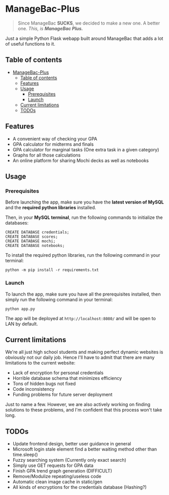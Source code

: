# ManageBac-Plus
> Since ManageBac **SUCKS**, we decided to make a new one. A better one. *This, is **ManageBac Plus.***

Just a simple Python Flask webapp built around ManageBac that adds a lot of useful functions to it.

## Table of contents
<!-- TOC -->
* [ManageBac-Plus](#managebac-plus)
  * [Table of contents](#table-of-contents)
  * [Features](#features)
  * [Usage](#usage)
    * [Prerequisites](#prerequisites)
    * [Launch](#launch)
  * [Current limitations](#current-limitations)
  * [TODOs](#todos)
<!-- TOC -->

## Features
- A convenient way of checking your GPA
- GPA calculator for midterms and finals
- GPA calculator for marginal tasks (One extra task in a given category)
- Graphs for all those calculations
- An online platform for sharing Mochi decks as well as notebooks

## Usage
### Prerequisites
Before launching the app, make sure you have the **latest version of MySQL** and the **required python libraries** installed.

Then, in your **MySQL terminal**, run the following commands to initialize the databases:
```shell
CREATE DATABASE credentials;
CREATE DATABASE scores;
CREATE DATABASE mochi;
CREATE DATABASE notebooks;
```
To install the required python libraries, run the following command in your terminal:
```shell
python -m pip install -r requirements.txt
```
### Launch
To launch the app, make sure you have all the prerequisites installed, then simply run the following command in your terminal:
```shell
python app.py
```
The app will be deployed at `http://localhost:8080/` and will be open to LAN by default.

## Current limitations
We're all just high school students and making perfect dynamic websites is obviously not our daily job. Hence I'll have to admit that there are many limitations to the current website:
- Lack of encryption for personal credentials
- Horrible database schema that minimizes efficiency
- Tons of hidden bugs not fixed
- Code inconsistency
- Funding problems for future server deployment

Just to name a few. However, we are also actively working on finding solutions to these problems, and I'm confident that this process won't take long.

## TODOs
- Update frontend design, better user guidance in general
- Microsoft login stale element find a better waiting method other than time.sleep()
- Fuzzy searching system (Currently only exact search)
- Simply use GET requests for GPA data
- Finish GPA trend graph generation (DIFFICULT)
- Remove/Modulize repeating/useless code
- Automatic clean image cache in static/gen
- All kinds of encryptions for the credentials database (Hashing?)
